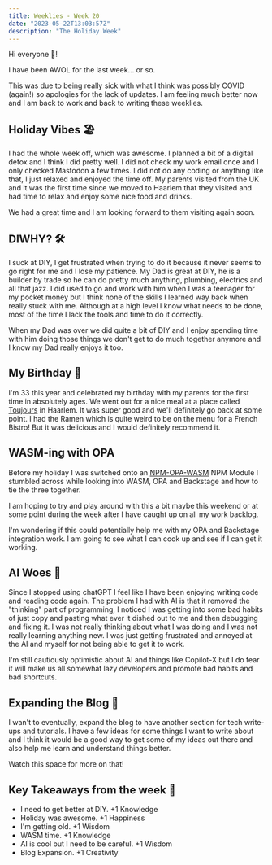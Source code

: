 ```yaml
---
title: Weeklies - Week 20
date: "2023-05-22T13:03:57Z"
description: "The Holiday Week"
---
```


Hi everyone 👋!

I have been AWOL for the last week... or so.

This was due to being really sick with what I think was possibly COVID (again!) so apologies for the lack of updates. I am feeling much better now and I am back to work and back to writing these weeklies.

## Holiday Vibes 🏖

I had the whole week off, which was awesome. I planned a bit of a digital detox and I think I did pretty well. I did not check my work email once and I only checked Mastodon a few times. I did not do any coding or anything like that, I just relaxed and enjoyed the time off. My parents visited from the UK and it was the first time since we moved to Haarlem that they visited and had time to relax and enjoy some nice food and drinks. 

We had a great time and I am looking forward to them visiting again soon.

## DIWHY? 🛠

I suck at DIY, I get frustrated when trying to do it because it never seems to go right for me and I lose my patience. My Dad is great at DIY, he is a builder by trade so he can do pretty much anything, plumbing, electrics and all that jazz. I did used to go and work with him when I was a teenager for my pocket money but I think none of the skills I learned way back when really stuck with me. Although at a high level I know what needs to be done, most of the time I lack the tools and time to do it correctly.

When my Dad was over we did quite a bit of DIY and I enjoy spending time with him doing those things we don't get to do much together anymore and I know my Dad really enjoys it too.

## My Birthday 🎂

I'm 33 this year and celebrated my birthday with my parents for the first time in absolutely ages. We went out for a nice meal at a place called [Toujours](https://restauranttoujours.nl/) in Haarlem. It was super good and we'll definitely go back at some point. I had the Ramen which is quite weird to be on the menu for a French Bistro! But it was delicious and I would definitely recommend it.

## WASM-ing with OPA

Before my holiday I was switched onto an [NPM-OPA-WASM](https://github.com/open-policy-agent/npm-opa-wasm) NPM Module I stumbled across while looking into WASM, OPA and Backstage and how to tie the three together.

I am hoping to try and play around with this a bit maybe this weekend or at some point during the week after I have caught up on all my work backlog.

I'm wondering if this could potentially help me with my OPA and Backstage integration work. I am going to see what I can cook up and see if I can get it working.

## AI Woes 🤖

Since I stopped using chatGPT I feel like I have been enjoying writing code and reading code again. The problem I had with AI is that it removed the "thinking" part of programming, I noticed I was getting into some bad habits of just copy and pasting what ever it dished out to me and then debugging and fixing it. I was not really thinking about what I was doing and I was not really learning anything new. I was just getting frustrated and annoyed at the AI and myself for not being able to get it to work.

I'm still cautiously optimistic about AI and things like Copilot-X but I do fear it will make us all somewhat lazy developers and promote bad habits and bad shortcuts.

## Expanding the Blog 📝

I wan't to eventually, expand the blog to have another section for tech write-ups and tutorials. I have a few ideas for some things I want to write about and I think it would be a good way to get some of my ideas out there and also help me learn and understand things better.

Watch this space for more on that!

## Key Takeaways from the week 🤔

- I need to get better at DIY. +1 Knowledge
- Holiday was awesome. +1 Happiness
- I'm getting old. +1 Wisdom
- WASM time. +1 Knowledge
- AI is cool but I need to be careful. +1 Wisdom
- Blog Expansion. +1 Creativity